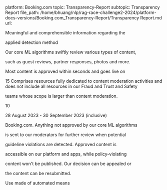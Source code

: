 platform: Booking.com
topic: Transparency-Report
subtopic: Transparency Report
file_path: /home/bhuang/nlp/rag-race-challenge2-2024/platform-docs-versions/Booking.com_Transparency-Report/Transparency Report.md
url: <EMPTY>

Meaningful and comprehensible information regarding the

applied detection method

Our core ML algorithms swiftly review various types of content,

such as guest reviews, partner responses, photos and more.

Most content is approved within seconds and goes live on



15 Comprises resources fully dedicated to content moderation activities and does not include all resources in our Fraud and Trust and Safety

teams whose scope is larger than content moderation.



10

28 August 2023 - 30 September 2023 (inclusive)



Booking.com. Anything not approved by our core ML algorithms

is sent to our moderators for further review when potential

guideline violations are detected. Approved content is

accessible on our platform and apps, while policy-violating

content won't be published. Our decision can be appealed or

the content can be resubmitted.



Use made of automated means